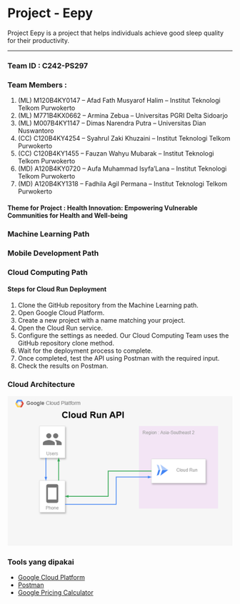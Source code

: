 # Project - Eepy
Project Eepy is a project that helps individuals achieve good sleep quality for their productivity.

---

### Team ID : C242-PS297

### Team Members :
1. (ML) M120B4KY0147 – Afad Fath Musyarof Halim – Institut Teknologi Telkom Purwokerto 
2. (ML) M771B4KX0662 – Armina Zebua – Universitas PGRI Delta Sidoarjo 
3. (ML) M007B4KY1147 – Dimas Narendra Putra – Universitas Dian Nuswantoro 
4. (CC) C120B4KY4254 – Syahrul Zaki Khuzaini – Institut Teknologi Telkom Purwokerto 
5. (CC) C120B4KY1455 – Fauzan Wahyu Mubarak – Institut Teknologi Telkom Purwokerto 
6. (MD) A120B4KY0720 – Aufa Muhammad Isyfa’Lana – Institut Teknologi Telkom Purwokerto 
7. (MD) A120B4KY1318 –  Fadhila Agil Permana – Institut Teknologi Telkom Purwokerto 


#### Theme for Project : Health Innovation: Empowering Vulnerable Communities for Health and Well-being

### Machine Learning Path


### Mobile Development Path


### Cloud Computing Path

#### Steps for Cloud Run Deployment  
1. Clone the GitHub repository from the Machine Learning path.  
2. Open Google Cloud Platform.  
3. Create a new project with a name matching your project.  
4. Open the Cloud Run service.  
5. Configure the settings as needed. Our Cloud Computing Team uses the GitHub repository clone method.  
6. Wait for the deployment process to complete.  
7. Once completed, test the API using Postman with the required input.  
8. Check the results on Postman.  

### Cloud Architecture
![Langkah_SS](/CC/Document/Architecture%20Cloud.png)

### Tools yang dipakai
- [Google Cloud Platform](https://cloud.google.com/)
- [Postman](https://www.postman.com/)
- [Google Pricing Calculator](https://cloud.google.com/products/calculator)


